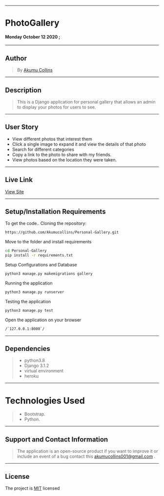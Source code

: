 ***

# PhotoGallery

#### **Monday October 12 2020** ;

---

## Author
> By [Akumu Collins](https://github.com/Akumucollins)

***

## Description
>This is a Django application for personal gallery that allows an admin to display your photos for users to see.

---

## User Story  
  
* View different photos that interest them  
* Click a single image to expand it and view the details of that photo  
* Search for different categories   
* Copy a link to the photo to share with my friends.  
* View photos based on the location they were taken.  

---

## Live Link
[View Site]( https://collinsgallery.herokuapp.com/)

***

## Setup/Installation Requirements
To get the code..
Cloning the repository:
  ```bash
 https://github.com/Akumucollins/Personal-Gallery.git
  ```
Move to the folder and install requirements
  ```bash
  cd Personal-Gallery
  pip install -r requirements.txt
  ```
Setup Configurations and  Database
  ```bash 
  python3 manage.py makemigrations gallery 
  ``` 
Running the application
  ```bash
  python3 manage.py runserver
  ```
  
Testing the application
  ```bash
  python3 manage.py test
  ```
Open the application on your browser 
```bash
/`127.0.0.1:8000`/
```
---

## Dependencies
>* python3.8
>* Django 3.1.2
>* virtual environment
>* heroku
***

# Technologies Used
>* Bootstrap.
>* Python.

 
---

## Support and Contact Information
> The application is an open-source product if you  want to improve it or include an event of a bug  contact this
> akumucollins001@gmail.com .
***

## License
The project is [MIT](LICENSE) licensed 